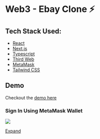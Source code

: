 # Web3 - Ebay Clone ⚡

## Tech Stack Used:

- [React](https://reactjs.org/)
- [Next.js](https://nextjs.org/)
- [Typescript](https://www.typescriptlang.org/)
- [Third Web](https://thirdweb.com/)
- [MetaMask](https://metamask.io/)
- [Tailwind CSS](https://tailwindcss.com/docs/guides/nextjs)

## Demo

Checkout the [demo here](https://web3-ebay-clone.vercel.app/)

### Sign In Using MetaMask Wallet

![](/public/gifs/...gif)

[Expand](/public/demo/...mp4)
